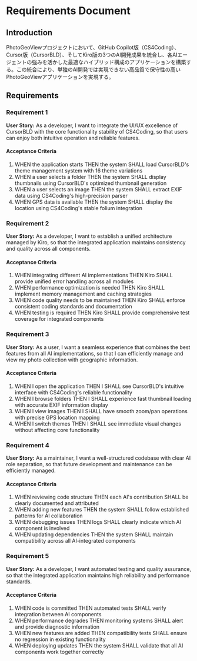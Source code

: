 # Requirements Document

## Introduction

PhotoGeoViewプロジェクトにおいて、GitHub Copilot版（CS4Coding）、Cursor版（CursorBLD）、そしてKiro版の3つのAI開発成果を統合し、各AIエージェントの強みを活かした最適なハイブリッド構成のアプリケーションを構築する。この統合により、単独のAI開発では実現できない高品質で保守性の高いPhotoGeoViewアプリケーションを実現する。

## Requirements

### Requirement 1

**User Story:** As a developer, I want to integrate the UI/UX excellence of CursorBLD with the core functionality stability of CS4Coding, so that users can enjoy both intuitive operation and reliable features.

#### Acceptance Criteria

1. WHEN the application starts THEN the system SHALL load CursorBLD's theme management system with 16 theme variations
2. WHEN a user selects a folder THEN the system SHALL display thumbnails using CursorBLD's optimized thumbnail generation
3. WHEN a user selects an image THEN the system SHALL extract EXIF data using CS4Coding's high-precision parser
4. WHEN GPS data is available THEN the system SHALL display the location using CS4Coding's stable folium integration

### Requirement 2

**User Story:** As a developer, I want to establish a unified architecture managed by Kiro, so that the integrated application maintains consistency and quality across all components.

#### Acceptance Criteria

1. WHEN integrating different AI implementations THEN Kiro SHALL provide unified error handling across all modules
2. WHEN performance optimization is needed THEN Kiro SHALL implement memory management and caching strategies
3. WHEN code quality needs to be maintained THEN Kiro SHALL enforce consistent coding standards and documentation
4. WHEN testing is required THEN Kiro SHALL provide comprehensive test coverage for integrated components

### Requirement 3

**User Story:** As a user, I want a seamless experience that combines the best features from all AI implementations, so that I can efficiently manage and view my photo collection with geographic information.

#### Acceptance Criteria

1. WHEN I open the application THEN I SHALL see CursorBLD's intuitive interface with CS4Coding's reliable functionality
2. WHEN I browse folders THEN I SHALL experience fast thumbnail loading with accurate EXIF information display
3. WHEN I view images THEN I SHALL have smooth zoom/pan operations with precise GPS location mapping
4. WHEN I switch themes THEN I SHALL see immediate visual changes without affecting core functionality

### Requirement 4

**User Story:** As a maintainer, I want a well-structured codebase with clear AI role separation, so that future development and maintenance can be efficiently managed.

#### Acceptance Criteria

1. WHEN reviewing code structure THEN each AI's contribution SHALL be clearly documented and attributed
2. WHEN adding new features THEN the system SHALL follow established patterns for AI collaboration
3. WHEN debugging issues THEN logs SHALL clearly indicate which AI component is involved
4. WHEN updating dependencies THEN the system SHALL maintain compatibility across all AI-integrated components

### Requirement 5

**User Story:** As a developer, I want automated testing and quality assurance, so that the integrated application maintains high reliability and performance standards.

#### Acceptance Criteria

1. WHEN code is committed THEN automated tests SHALL verify integration between AI components
2. WHEN performance degrades THEN monitoring systems SHALL alert and provide diagnostic information
3. WHEN new features are added THEN compatibility tests SHALL ensure no regression in existing functionality
4. WHEN deploying updates THEN the system SHALL validate that all AI components work together correctly
